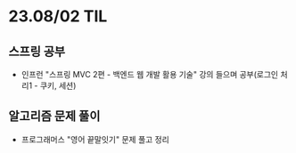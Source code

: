 # 23.08/02 TIL

## 스프링 공부

- 인프런 "스프링 MVC 2편 - 백엔드 웹 개발 활용 기술" 강의 들으며 공부(로그인 처리1 - 쿠키, 세션)

## 알고리즘 문제 풀이

- 프로그래머스 "영어 끝말잇기" 문제 풀고 정리
